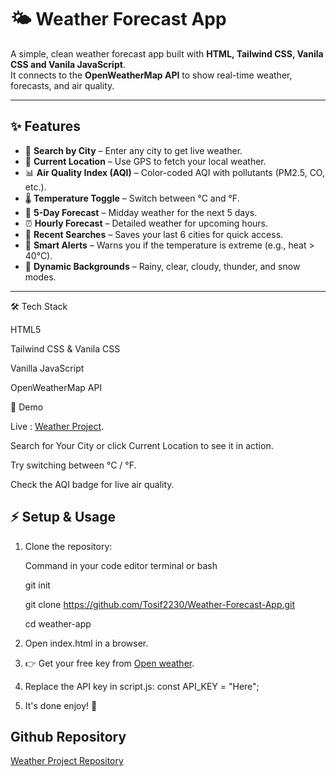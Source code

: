 # 🌤️ Weather Forecast App

A simple, clean weather forecast app built with **HTML, Tailwind CSS, Vanila CSS and Vanila JavaScript**.  
It connects to the **OpenWeatherMap API** to show real-time weather, forecasts, and air quality.

---

## ✨ Features
- 🔎 **Search by City** – Enter any city to get live weather.
- 📍 **Current Location** – Use GPS to fetch your local weather.
- 📊 **Air Quality Index (AQI)** – Color-coded AQI with pollutants (PM2.5, CO, etc.).
- 🌡️ **Temperature Toggle** – Switch between °C and °F.
- 📅 **5-Day Forecast** – Midday weather for the next 5 days.
- ⏰ **Hourly Forecast** – Detailed weather for upcoming hours.
- 📌 **Recent Searches** – Saves your last 6 cities for quick access.
- 🚨 **Smart Alerts** – Warns you if the temperature is extreme (e.g., heat > 40°C).
- 🎨 **Dynamic Backgrounds** – Rainy, clear, cloudy, thunder, and snow modes.

---


🛠️ Tech Stack

HTML5

Tailwind CSS & Vanila CSS

Vanilla JavaScript

OpenWeatherMap API

🚀 Demo

Live : <a href="https://tosif2230.github.io/Weather-Forecast-App/">Weather Project</a>. 

Search for Your City or click Current Location to see it in action.

Try switching between °C / °F.

Check the AQI badge for live air quality.


## ⚡ Setup & Usage

1. Clone the repository:

   Command in your code editor terminal or bash
   
   git init
   
   git clone https://github.com/Tosif2230/Weather-Forecast-App.git
   
   cd weather-app

3. Open index.html in a browser.
  
4. 👉 Get your free key from <a href="https://openweathermap.org/">Open weather</a>.
 
5. Replace the API key in script.js: const API_KEY = "Here";

6. It's done enjoy! 🎉


## Github Repository

<a href="https://github.com/Tosif2230/Weather-Forecast-App">Weather Project Repository</a>